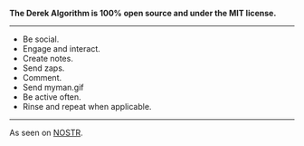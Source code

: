 **The Derek Algorithm is 100% open source and under the MIT license.**

---

- Be social.
- Engage and interact.
- Create notes.
- Send zaps.
- Comment.
- Send myman.gif
- Be active often.
- Rinse and repeat when applicable.

---

As seen on [NOSTR](https://njump.me/note10x57x0hxm7y6nm4puj2fj24kp3a455dgger8uervwangpzsq0t3qc02epj).
